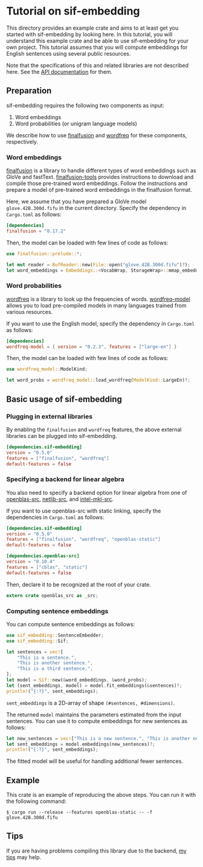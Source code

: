 # Tutorial on sif-embedding

This directory provides an example crate and aims to at least get you started with sif-embedding by looking here.
In this tutorial, you will understand this example crate and be able to use sif-embedding for your own project.
This tutorial assumes that you will compute embeddings for English sentences using several public resources.

Note that the specifications of this and related libraries are not described here.
See the [API documentation](https://docs.rs/sif-embedding/) for them.

## Preparation

sif-embedding requires the following two components as input:

1. Word embeddings
2. Word probabilities (or unigram language models)

We describe how to use [finalfusion](https://docs.rs/finalfusion/) and [wordfreq](https://docs.rs/wordfreq/latest/wordfreq/) for these components, respectively.

### Word embeddings

[finalfusion](https://docs.rs/finalfusion/) is a library to handle different types of word embeddings such as GloVe and fastText.
[finalfusion-tools](../../finalfusion-tools) provides instructions to download and compile those pre-trained word embeddings.
Follow the instructions and prepare a model of pre-trained word embeddings in the finalfusion format.

Here, we assume that you have prepared a GloVe model `glove.42B.300d.fifu` in the current directory.
Specify the dependency in `Cargo.toml` as follows:

```toml
[dependencies]
finalfusion = "0.17.2"
```

Then, the model can be loaded with few lines of code as follows:

```rust
use finalfusion::prelude::*;

let mut reader = BufReader::new(File::open("glove.42B.300d.fifu")?);
let word_embeddings = Embeddings::<VocabWrap, StorageWrap>::mmap_embeddings(&mut reader)?;
```

### Word probabilities

[wordfreq](https://docs.rs/wordfreq/latest/wordfreq/) is a library to look up the frequencies of words.
[wordfreq-model](https://docs.rs/wordfreq-model/) allows you to load pre-compiled models in many languages trained from various resources.

If you want to use the English model, specify the dependency in `Cargo.toml` as follows:

```toml
[dependencies]
wordfreq-model = { version = "0.2.3", features = ["large-en"] }
```

Then, the model can be loaded with few lines of code as follows:

```rust
use wordfreq_model::ModelKind;

let word_probs = wordfreq_model::load_wordfreq(ModelKind::LargeEn)?;
```

## Basic usage of sif-embedding

### Plugging in external libraries

By enabling the `finalfusion` and `wordfreq` features, the above external libraries can be plugged into sif-embedding.

```toml
[dependencies.sif-embedding]
version = "0.5.0"
features = ["finalfusion", "wordfreq"]
default-features = false
```

### Specifying a backend for linear algebra

You also need to specify a backend option for linear algebra from one of [openblas-src](https://github.com/blas-lapack-rs/openblas-src), [netlib-src](https://github.com/blas-lapack-rs/netlib-src), and [intel-mkl-src](https://github.com/rust-math/intel-mkl-src).

If you want to use openblas-src with static linking, specify the dependencies in `Cargo.toml` as follows:

```toml
[dependencies.sif-embedding]
version = "0.5.0"
features = ["finalfusion", "wordfreq", "openblas-static"]
default-features = false

[dependencies.openblas-src]
version = "0.10.4"
features = ["cblas", "static"]
default-features = false
```

Then, declare it to be recognized at the root of your crate.

```rust
extern crate openblas_src as _src;
```

### Computing sentence embeddings

You can compute sentence embeddings as follows:

```rust
use sif_embedding::SentenceEmbedder;
use sif_embedding::Sif;

let sentences = vec![
    "This is a sentence.",
    "This is another sentence.",
    "This is a third sentence.",
];
let model = Sif::new(&word_embeddings, &word_probs);
let (sent_embeddings, model) = model.fit_embeddings(&sentences)?;
println!("{:?}", sent_embeddings);
```

`sent_embeddings` is a 2D-array of shape `(#sentences, #dimensions)`.

The returned `model` maintains the parameters estimated from the input sentences.
You can use it to compute embeddings for new sentences as follows:

```rust
let new_sentences = vec!["This is a new sentence.", "This is another new sentence."];
let sent_embeddings = model.embeddings(new_sentences)?;
println!("{:?}", sent_embeddings);
```

The fitted model will be useful for handling additional fewer sentences.

## Example

This crate is an example of reproducing the above steps.
You can run it with the following command:

```shell
$ cargo run --release --features openblas-static -- -f glove.42B.300d.fifu
```

## Tips

If you are having problems compiling this library due to the backend,
[my tips](https://github.com/kampersanda/sif-embedding/wiki/Trouble-shooting) may help.
